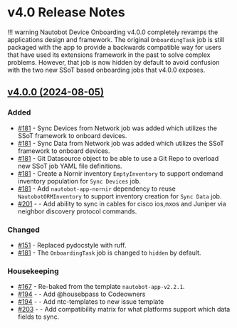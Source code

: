 # v4.0 Release Notes

!!! warning
    Nautobot Device Onboarding v4.0.0 completely revamps the applications design and framework. The original `OnboardingTask` job is still packaged with the app to provide a backwards compatible way for users that have used its extensions framework in the past to solve complex problems. However, that job is now hidden by default to avoid confusion with the two new SSoT based onboarding jobs that v4.0.0 exposes.

## [v4.0.0 (2024-08-05)](https://github.com/nautobot/nautobot-app-device-onboarding/releases/tag/v4.0.0)

### Added

- [#181](https://github.com/nautobot/nautobot-app-device-onboarding/issues/181) - Sync Devices from Network job was added which utilizes the SSoT framework to onboard devices.
- [#181](https://github.com/nautobot/nautobot-app-device-onboarding/issues/181) - Sync Data from Network job was added which utilizes the SSoT framework to onboard devices.
- [#181](https://github.com/nautobot/nautobot-app-device-onboarding/issues/181) - Git Datasource object to be able to use a Git Repo to overload new SSoT job YAML file definitions.
- [#181](https://github.com/nautobot/nautobot-app-device-onboarding/issues/181) - Create a Nornir inventory `EmptyInventory` to support ondemand inventory population for `Sync Devices` job.
- [#181](https://github.com/nautobot/nautobot-app-device-onboarding/issues/181) - Add `nautobot-app-nornir` dependency to reuse `NautobotORMInventory` to support inventory creation for `Sync Data` job.
- [#201](https://github.com/nautobot/nautobot-app-device-onboarding/issues/201) - - Add ability to sync in cables for cisco ios,nxos and Juniper via neighbor discovery protocol commands.

### Changed

- [#151](https://github.com/nautobot/nautobot-app-device-onboarding/issues/151) - Replaced pydocstyle with ruff.
- [#181](https://github.com/nautobot/nautobot-app-device-onboarding/issues/181) - The `OnboardingTask` job is changed to `hidden` by default.

### Housekeeping

- [#167](https://github.com/nautobot/nautobot-app-device-onboarding/issues/167) - Re-baked from the template `nautobot-app-v2.2.1`.
- [#194](https://github.com/nautobot/nautobot-app-device-onboarding/issues/194) - - Add @housebpass to Codeowners
- [#194](https://github.com/nautobot/nautobot-app-device-onboarding/issues/194) - - Add ntc-templates to new issue template
- [#203](https://github.com/nautobot/nautobot-app-device-onboarding/issues/203) - - Add compatibility matrix for what platforms support which data fields to sync.
